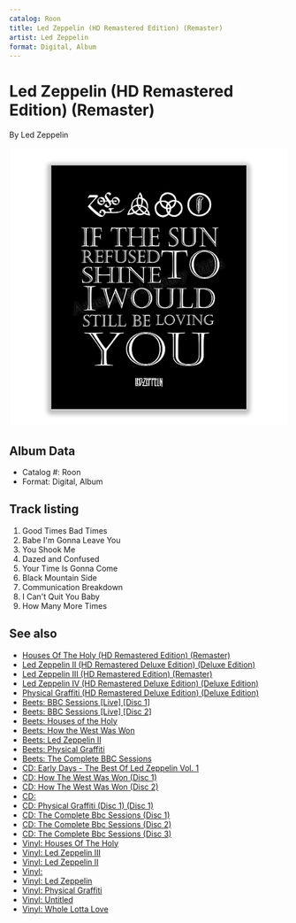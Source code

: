 ```yaml
---
catalog: Roon
title: Led Zeppelin (HD Remastered Edition) (Remaster)
artist: Led Zeppelin
format: Digital, Album
---
```


# Led Zeppelin (HD Remastered Edition) (Remaster)

By Led Zeppelin

![](../../assets/albumcovers/Led_Zeppelin-Led_Zeppelin_HD_Remastered_Edition_Remaster.png)

## Album Data

- Catalog #: Roon
- Format: Digital, Album


## Track listing


1. Good Times Bad Times
2. Babe I'm Gonna Leave You
3. You Shook Me
4. Dazed and Confused
5. Your Time Is Gonna Come
6. Black Mountain Side
7. Communication Breakdown
8. I Can't Quit You Baby
9. How Many More Times


## See also

- [Houses Of The Holy (HD Remastered Edition) (Remaster)](Houses_Of_The_Holy_HD_Remastered_Edition_Remaster.md)
- [Led Zeppelin II (HD Remastered Deluxe Edition) (Deluxe Edition)](Led_Zeppelin_II_HD_Remastered_Deluxe_Edition_Deluxe_Edition.md)
- [Led Zeppelin III (HD Remastered Edition) (Remaster)](Led_Zeppelin_III_HD_Remastered_Edition_Remaster.md)
- [Led Zeppelin IV (HD Remastered Deluxe Edition) (Deluxe Edition)](Led_Zeppelin_IV_HD_Remastered_Deluxe_Edition_Deluxe_Edition.md)
- [Physical Graffiti (HD Remastered Deluxe Edition) (Deluxe Edition)](Physical_Graffiti_HD_Remastered_Deluxe_Edition_Deluxe_Edition.md)
- [Beets: BBC Sessions [Live] [Disc 1]](../../Beets/Led_Zeppelin/BBC_Sessions_[Live]_[Disc_1].md)
- [Beets: BBC Sessions [Live] [Disc 2]](../../Beets/Led_Zeppelin/BBC_Sessions_[Live]_[Disc_2].md)
- [Beets: Houses of the Holy](../../Beets/Led_Zeppelin/Houses_of_the_Holy.md)
- [Beets: How the West Was Won](../../Beets/Led_Zeppelin/How_the_West_Was_Won.md)
- [Beets: Led Zeppelin II](../../Beets/Led_Zeppelin/Led_Zeppelin_II.md)
- [Beets: Physical Graffiti](../../Beets/Led_Zeppelin/Physical_Graffiti.md)
- [Beets: The Complete BBC Sessions](../../Beets/Led_Zeppelin/The_Complete_BBC_Sessions.md)
- [CD: Early Days - The Best Of Led Zeppelin Vol. 1](../../CD/Led_Zeppelin/Early_Days_-_The_Best_Of_Led_Zeppelin_Vol_1.md)
- [CD: How The West Was Won (Disc 1)](../../CD/Led_Zeppelin/How_The_West_Was_Won_Disc_1.md)
- [CD: How The West Was Won (Disc 2)](../../CD/Led_Zeppelin/How_The_West_Was_Won_Disc_2.md)
- [CD: ](../../CD/Led_Zeppelin/Led_Zeppelin.md)
- [CD: Physical Graffiti (Disc 1) (Disc 1)](../../CD/Led_Zeppelin/Physical_Graffiti_Disc_1_Disc_1.md)
- [CD: The Complete Bbc Sessions (Disc 1)](../../CD/Led_Zeppelin/The_Complete_Bbc_Sessions_Disc_1.md)
- [CD: The Complete Bbc Sessions (Disc 2)](../../CD/Led_Zeppelin/The_Complete_Bbc_Sessions_Disc_2.md)
- [CD: The Complete Bbc Sessions (Disc 3)](../../CD/Led_Zeppelin/The_Complete_Bbc_Sessions_Disc_3.md)
- [Vinyl: Houses Of The Holy](../../Vinyl/Led_Zeppelin/Houses_Of_The_Holy.md)
- [Vinyl: Led Zeppelin III](../../Vinyl/Led_Zeppelin/Led_Zeppelin_III.md)
- [Vinyl: Led Zeppelin II](../../Vinyl/Led_Zeppelin/Led_Zeppelin_II.md)
- [Vinyl: ](../../Vinyl/Led_Zeppelin/Led_Zeppelin_index.md)
- [Vinyl: Led Zeppelin](../../Vinyl/Led_Zeppelin/Led_Zeppelin.md)
- [Vinyl: Physical Graffiti](../../Vinyl/Led_Zeppelin/Physical_Graffiti.md)
- [Vinyl: Untitled](../../Vinyl/Led_Zeppelin/Untitled.md)
- [Vinyl: Whole Lotta Love](../../Vinyl/Led_Zeppelin/Whole_Lotta_Love.md)
